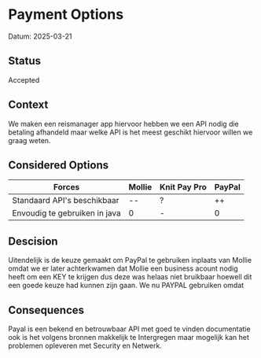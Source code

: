 # Payment Options
Datum: 2025-03-21
## Status
Accepted

## Context
We maken een reismanager app hiervoor hebben we een API nodig die betaling afhandeld maar welke API is het meest geschikt hiervoor willen we graag weten.

## Considered Options
| Forces                         | Mollie | Knit Pay Pro  | PayPal |
|--------------------------------|--------|---------------|------------|
| Standaard API's beschikbaar    | --     | ?             | ++         |
| Envoudig te gebruiken in java  | 0      | -            | 0          |

## Descision
Uitendelijk is de keuze gemaakt om PayPal te gebruiken inplaats van Mollie omdat we er later achterkwamen dat Mollie een business acount nodig heeft om een KEY te krijgen dus deze was helaas niet bruikbaar hoewell dit een goede keuze had kunnen zijn gaan. We nu PAYPAL gebruiken omdat

## Consequences
Payal is een bekend en betrouwbaar API met goed te vinden documentatie ook is het volgens bronnen makkelijk te Intergregen maar mogelijk kan het problemen opleveren met Security en Netwerk.


